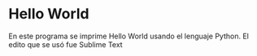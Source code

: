 # Hello World

En este programa se imprime Hello World usando el lenguaje Python. El edito que se usó fue Sublime Text